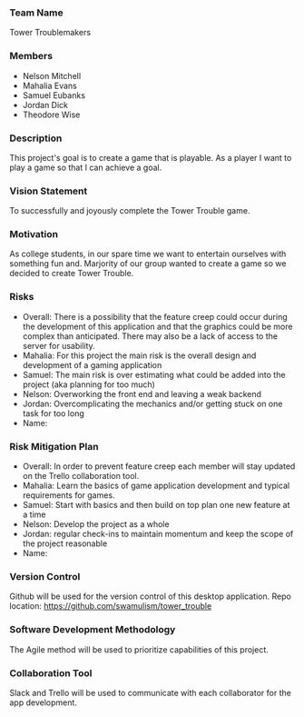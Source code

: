 ### Team Name

Tower Troublemakers 

### Members

- Nelson Mitchell
- Mahalia Evans
- Samuel Eubanks 
- Jordan Dick 
- Theodore Wise

### Description
This project's goal is to create a game that is playable.
As a player I want to play a game so that I can achieve a goal. 

### Vision Statement

To successfully and joyously complete the Tower Trouble game. 

### Motivation

As college students, in our spare time we want to entertain ourselves with something fun and. Marjority of our group wanted to create a game so we decided to create Tower Trouble. 

### Risks

- Overall: There is a possibility that the feature creep could occur during the development of this application and that the graphics could be more complex than anticipated. There may also be a lack of access to the server for usability. 
- Mahalia: For this project the main risk is the overall design and development of a gaming application 
- Samuel: The main risk is over estimating what could be added into the project (aka planning for too much)
- Nelson: Overworking the front end and leaving a weak backend 
- Jordan: Overcomplicating the mechanics and/or getting stuck on one task for too long
- Name: 

### Risk Mitigation Plan

- Overall: In order to prevent feature creep each member will stay updated on the Trello collaboration tool. 
- Mahalia: Learn the basics of game application development and typical requirements for games. 
- Samuel: Start with basics and then build on top plan one new feature at a time
- Nelson: Develop the project as a whole 
- Jordan: regular check-ins to maintain momentum and keep the scope of the project reasonable
- Name: 

### Version Control

Github will be used for the version control of this desktop application. Repo location:
https://github.com/swamulism/tower_trouble

### Software Development Methodology

The Agile method will be used to prioritize capabilities of this project. 

### Collaboration Tool

Slack and Trello will be used to communicate with each collaborator for the app development.



